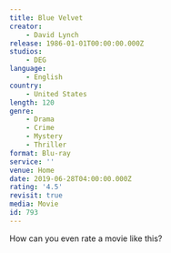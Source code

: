 ```yaml
---
title: Blue Velvet
creator:
    - David Lynch
release: 1986-01-01T00:00:00.000Z
studios:
    - DEG
language:
    - English
country:
    - United States
length: 120
genre:
    - Drama
    - Crime
    - Mystery
    - Thriller
format: Blu-ray
service: ''
venue: Home
date: 2019-06-28T04:00:00.000Z
rating: '4.5'
revisit: true
media: Movie
id: 793
---
```


How can you even rate a movie like this?
